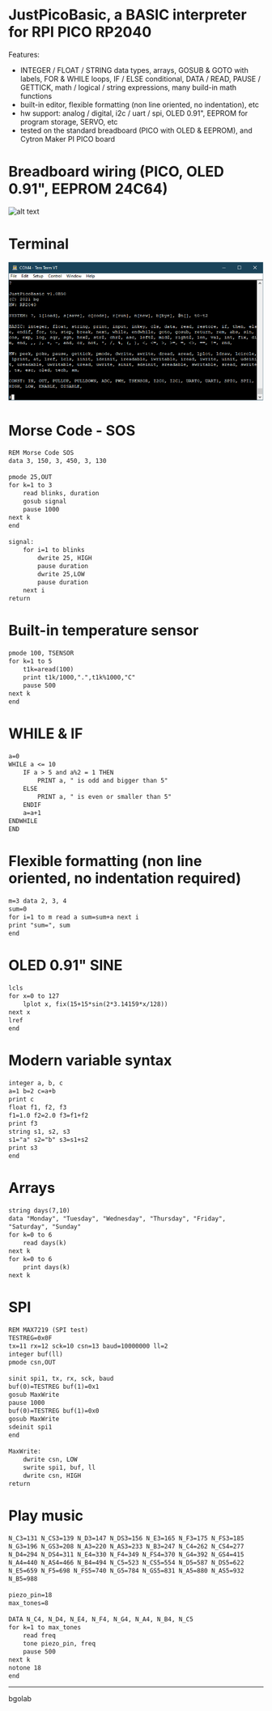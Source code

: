 JustPicoBasic, a BASIC interpreter for RPI PICO RP2040
==========================================

Features:

- INTEGER / FLOAT / STRING data types, arrays, GOSUB & GOTO with labels, FOR & WHILE loops, IF / ELSE conditional, DATA / READ, PAUSE / GETTICK, math / logical / string expressions, many build-in math functions
- built-in editor, flexible formatting (non line oriented, no indentation), etc
- hw support: analog / digital, i2c / uart / spi, OLED 0.91", EEPROM for program storage, SERVO, etc
- tested on the standard breadboard (PICO with OLED & EEPROM), and Cytron Maker PI PICO board

Breadboard wiring (PICO, OLED 0.91", EEPROM 24C64)
==================================================
![alt text](https://github.com/bgolab/JustBasic/blob/main/manuals/wiring/wiring3.png)

Terminal
======
![alt text](https://github.com/bgolab/JustBasic/blob/main/manuals/terminal7.png)

Morse Code - SOS
================
	REM Morse Code SOS
	data 3, 150, 3, 450, 3, 130

	pmode 25,OUT
	for k=1 to 3
		read blinks, duration
		gosub signal
		pause 1000
	next k
	end

	signal:
		for i=1 to blinks
			dwrite 25, HIGH
			pause duration
			dwrite 25,LOW
			pause duration		
		next i 
	return

Built-in temperature sensor
===========================
	pmode 100, TSENSOR
	for k=1 to 5 
		t1k=aread(100) 
		print t1k/1000,".",t1k%1000,"C"
		pause 500 
	next k
	end

WHILE & IF
==========
	a=0
	WHILE a <= 10
		IF a > 5 and a%2 = 1 THEN 
			PRINT a, " is odd and bigger than 5"
		ELSE 
			PRINT a, " is even or smaller than 5" 
		ENDIF
		a=a+1
	ENDWHILE
	END

Flexible formatting (non line oriented, no indentation required)
================================================================
	m=3 data 2, 3, 4 
	sum=0 
	for i=1 to m read a sum=sum+a next i 
	print "sum=", sum 
	end

OLED 0.91" SINE
==============
	lcls
	for x=0 to 127
		lplot x, fix(15+15*sin(2*3.14159*x/128))
	next x
	lref
	end

Modern variable syntax
======================
	integer a, b, c
	a=1 b=2	c=a+b
	print c
	float f1, f2, f3
	f1=1.0 f2=2.0 f3=f1+f2
	print f3
	string s1, s2, s3
	s1="a" s2="b" s3=s1+s2
	print s3
	end

Arrays
=======
	string days(7,10)
	data "Monday", "Tuesday", "Wednesday", "Thursday", "Friday", "Saturday", "Sunday"
	for k=0 to 6
		read days(k)
	next k
	for k=0 to 6
		print days(k)
	next k
SPI
===
	REM MAX7219 (SPI test)
	TESTREG=0x0F
	tx=11 rx=12 sck=10 csn=13 baud=10000000 ll=2
	integer buf(ll)
	pmode csn,OUT

	sinit spi1, tx, rx, sck, baud
	buf(0)=TESTREG buf(1)=0x1 
	gosub MaxWrite
	pause 1000
	buf(0)=TESTREG buf(1)=0x0 
	gosub MaxWrite
	sdeinit spi1
	end

	MaxWrite:
		dwrite csn, LOW
		swrite spi1, buf, ll
		dwrite csn, HIGH
	return
Play music
==========
	N_C3=131 N_CS3=139 N_D3=147 N_DS3=156 N_E3=165 N_F3=175 N_FS3=185 N_G3=196 N_GS3=208 N_A3=220 N_AS3=233 N_B3=247 N_C4=262 N_CS4=277 N_D4=294 N_DS4=311 N_E4=330 N_F4=349 N_FS4=370 N_G4=392 N_GS4=415 N_A4=440 N_AS4=466 N_B4=494 N_C5=523 N_CS5=554 N_D5=587 N_DS5=622 N_E5=659 N_F5=698 N_FS5=740 N_G5=784 N_GS5=831 N_A5=880 N_AS5=932 N_B5=988

	piezo_pin=18
	max_tones=8

	DATA N_C4, N_D4, N_E4, N_F4, N_G4, N_A4, N_B4, N_C5
	for k=1 to max_tones
		read freq
		tone piezo_pin, freq
		pause 500
	next k
	notone 18
	end
---
bgolab
